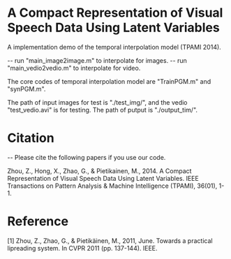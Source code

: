 # A Compact Representation of Visual Speech Data Using Latent Variables

A implementation demo of the temporal interpolation model (TPAMI 2014).

-- run "main_image2image.m" to interpolate for images.
-- run "main_vedio2vedio.m" to interpolate for video.

The core codes of temporal interpolation model are "TrainPGM.m" and "synPGM.m".

The path of input images for test is "./test_img/", and the vedio "test_vedio.avi" is for testing.
The path of putput is "./output_tim/". 

# Citation 
-- Please cite the following papers if you use our code.

Zhou, Z., Hong, X., Zhao, G., & Pietikainen, M., 2014. A Compact Representation of Visual Speech Data Using Latent Variables. IEEE Transactions on Pattern Analysis & Machine Intelligence (TPAMI), 36(01), 1-1.

# Reference

[1] Zhou, Z., Zhao, G., & Pietikäinen, M., 2011, June. Towards a practical lipreading system. In CVPR 2011 (pp. 137-144). IEEE.
